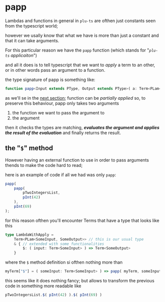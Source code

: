 # papp

Lambdas and functions in general in `plu-ts` are ofthen just constants seen from the typescript world;

however we usally know that what we have is more than just a constant and that it can take arguments.

For this particular reason we have the `papp` function (which stands  for  "*`plu-ts` applicaiton*")

and all it does is to tell typescript that we want to *apply* a term to an other, or in other words pass an argument to a function.

the type signature of papp is something like:
```ts
function papp<Input extends PType, Output extends PType>( a: Term<PLam<Input,Output>>, b: Term<Input> ): Term<Output>
```

as we'll se in the [next section](./partial_application.md); function can be _partially applied_ so, to preserve this behaviour, papp only takes two arguments

1) the function we want to pass the argument to
2) the argument

then it checks the types are matching, **_evaluates the argument and applies the result of the evaluation_** and finally returns the result.

## the "`$`" method

However having an external function to use in order to pass arguments thends to make the code hard to read;

here is an example of code if all we had was only `papp`:
```ts
papp(
    papp(
        pTwoIntegersList,
        pInt(42)
    ),
    pInt(69)
);
```

for this reason ofthen you'll encounter Terms that have a type that looks like this
```ts
type LambdaWithApply =
    Term<PLam<SomeInput, SomeOutput>> // this is our usual type
    & { // extended with some functionalities
        $: ( input: Term<SomeInput> ) => Term<SomeOutput>
    }
```

where the `$` method definition si ofthen nothing more than
```ts
myTerm["$"] = ( someInput: Term<SomeInput> ) => papp( myTerm, someInput );
```

this seems like it does nothing fancy; but allows to transform the previous code in something more readable like
```ts
pTwoIntegersList.$( pInt(42) ).$( pInt(69) )
```
